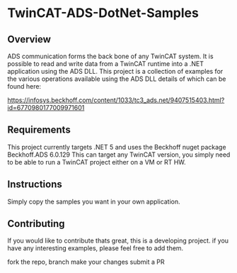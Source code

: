 # TwinCAT-ADS-DotNet-Samples

## Overview
ADS communication forms the back bone of any TwinCAT system. It is possible to read and write data from a TwinCAT runtime into a .NET application using the ADS DLL. This project is a collection of examples for the various operations available using the ADS DLL details of which can be found here:

<https://infosys.beckhoff.com/content/1033/tc3_ads.net/9407515403.html?id=6770980177009971601>

## Requirements
This project currently targets .NET 5 and uses the Beckhoff nuget package Beckhoff.ADS 6.0.129
This can target any TwinCAT version, you simply need to be able to run a TwinCAT project either on a VM or RT HW.

## Instructions
Simply copy the samples you want in your own application.

## Contributing
If you would like to contribute thats great, this is a developing project.
if you have any interesting examples, please feel free to add them.

fork the repo,
branch
make your changes
submit a PR